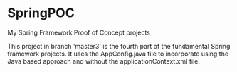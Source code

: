 # SpringPOC
My Spring Framework Proof of Concept projects


This project in branch 'master3' is the fourth part of the fundamental Spring framework projects.
It uses the AppConfig.java file to incorporate using the Java based approach and without the applicationContext.xml file.
